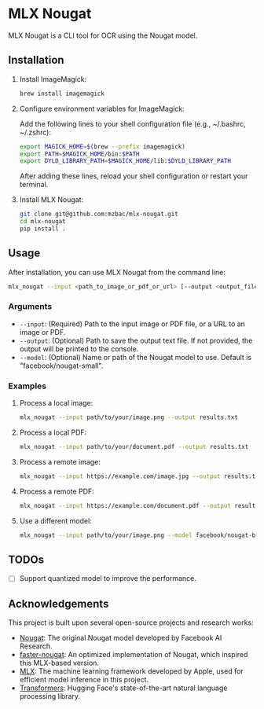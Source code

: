 # MLX Nougat

MLX Nougat is a CLI tool for OCR using the Nougat model.

## Installation

1. Install ImageMagick:

   ```bash
   brew install imagemagick
   ```

2. Configure environment variables for ImageMagick:

   Add the following lines to your shell configuration file (e.g., ~/.bashrc, ~/.zshrc):

   ```bash
   export MAGICK_HOME=$(brew --prefix imagemagick)
   export PATH=$MAGICK_HOME/bin:$PATH
   export DYLD_LIBRARY_PATH=$MAGICK_HOME/lib:$DYLD_LIBRARY_PATH
   ```

   After adding these lines, reload your shell configuration or restart your terminal.

3. Install MLX Nougat:

   ```bash
   git clone git@github.com:mzbac/mlx-nougat.git
   cd mlx-nougat
   pip install .
   ```

## Usage

After installation, you can use MLX Nougat from the command line:

```bash
mlx_nougat --input <path_to_image_or_pdf_or_url> [--output <output_file>] [--model <model_name_or_path>]
```

### Arguments

- `--input`: (Required) Path to the input image or PDF file, or a URL to an image or PDF.
- `--output`: (Optional) Path to save the output text file. If not provided, the output will be printed to the console.
- `--model`: (Optional) Name or path of the Nougat model to use. Default is "facebook/nougat-small".

### Examples

1. Process a local image:

   ```bash
   mlx_nougat --input path/to/your/image.png --output results.txt
   ```

2. Process a local PDF:

   ```bash
   mlx_nougat --input path/to/your/document.pdf --output results.txt
   ```

3. Process a remote image:

   ```bash
   mlx_nougat --input https://example.com/image.jpg --output results.txt
   ```

4. Process a remote PDF:

   ```bash
   mlx_nougat --input https://example.com/document.pdf --output results.txt
   ```

5. Use a different model:

   ```bash
   mlx_nougat --input path/to/your/image.png --model facebook/nougat-base --output results.txt
   ```

## TODOs

- [ ] Support quantized model to improve the performance.

## Acknowledgements

This project is built upon several open-source projects and research works:

- [Nougat](https://github.com/facebookresearch/nougat): The original Nougat model developed by Facebook AI Research.
- [faster-nougat](https://github.com/zhuzilin/faster-nougat): An optimized implementation of Nougat, which inspired this MLX-based version.
- [MLX](https://github.com/ml-explore/mlx): The machine learning framework developed by Apple, used for efficient model inference in this project.
- [Transformers](https://github.com/huggingface/transformers): Hugging Face's state-of-the-art natural language processing library.
